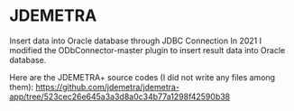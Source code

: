 # JDEMETRA
Insert data into Oracle database through JDBC Connection
In 2021 I modified the ODbConnector-master plugin to insert result data into Oracle database.

Here are the JDEMETRA+ source codes (I did not write any files among them):
https://github.com/jdemetra/jdemetra-app/tree/523cec26e645a3a3d8a0c34b77a1298f42590b38
